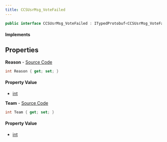 ```yaml
---
title: CCSUsrMsg_VoteFailed
---
```


```csharp
public interface CCSUsrMsg_VoteFailed : ITypedProtobuf<CCSUsrMsg_VoteFailed>, INativeHandle, INetMessage<CCSUsrMsg_VoteFailed>, IDisposable
```

#### Implements

## Properties

**Reason** - [Source Code](https://github.com/swiftly-solution/swiftlys2/blob/main/managed/src/SwiftlyS2.Generated/Protobufs/Interfaces/CCSUsrMsg_VoteFailed.cs#L21)

```csharp
int Reason { get; set; }
```

#### Property Value

- [int](https://learn.microsoft.com/dotnet/api/system.int32)

**Team** - [Source Code](https://github.com/swiftly-solution/swiftlys2/blob/main/managed/src/SwiftlyS2.Generated/Protobufs/Interfaces/CCSUsrMsg_VoteFailed.cs#L18)

```csharp
int Team { get; set; }
```

#### Property Value

- [int](https://learn.microsoft.com/dotnet/api/system.int32)

